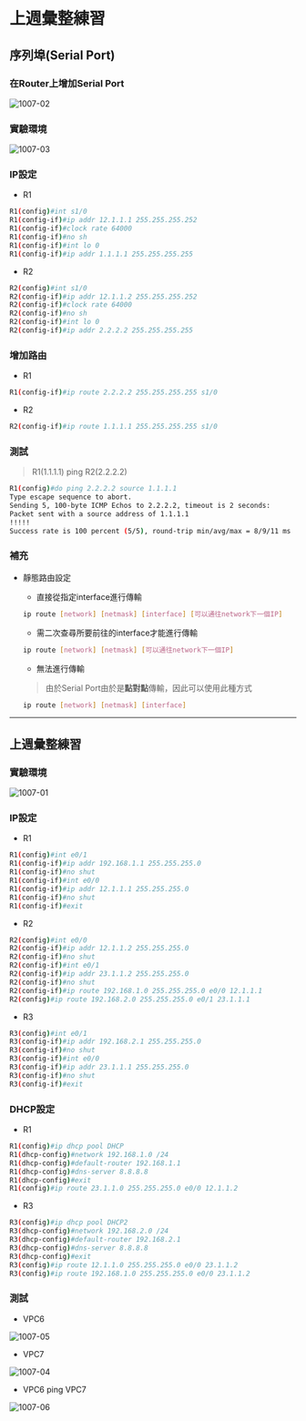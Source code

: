 # 上週彙整練習

## 序列埠(Serial Port)

### 在Router上增加Serial Port

![1007-02](./20201007/1007-02.png)

### 實驗環境

![1007-03](./20201007/1007-03.png)

### IP設定

* R1

```sh
R1(config)#int s1/0
R1(config-if)#ip addr 12.1.1.1 255.255.255.252
R1(config-if)#clock rate 64000
R1(config-if)#no sh
R1(config-if)#int lo 0
R1(config-if)#ip addr 1.1.1.1 255.255.255.255
```

* R2

```sh
R2(config)#int s1/0
R2(config-if)#ip addr 12.1.1.2 255.255.255.252
R2(config-if)#clock rate 64000
R2(config-if)#no sh
R2(config-if)#int lo 0
R2(config-if)#ip addr 2.2.2.2 255.255.255.255
```

### 增加路由

* R1

```sh
R1(config-if)#ip route 2.2.2.2 255.255.255.255 s1/0
```

* R2

```sh
R2(config-if)#ip route 1.1.1.1 255.255.255.255 s1/0
```

### 測試
> R1(1.1.1.1) ping R2(2.2.2.2)

```sh
R1(config)#do ping 2.2.2.2 source 1.1.1.1
Type escape sequence to abort.
Sending 5, 100-byte ICMP Echos to 2.2.2.2, timeout is 2 seconds:
Packet sent with a source address of 1.1.1.1
!!!!!
Success rate is 100 percent (5/5), round-trip min/avg/max = 8/9/11 ms
```

### 補充

* 靜態路由設定

    * 直接從指定interface進行傳輸

    ```sh
    ip route [network] [netmask] [interface] [可以通往network下一個IP]
    ```

    * 需二次查尋所要前往的interface才能進行傳輸

    ```sh
    ip route [network] [netmask] [可以通往network下一個IP]
    ```

    * 無法進行傳輸
    > 由於Serial Port由於是**點對點**傳輸，因此可以使用此種方式

    ```sh
    ip route [network] [netmask] [interface]
    ```
---

## 上週彙整練習

### 實驗環境
![1007-01](./20201007/1007-01.png)

### IP設定

* R1

```sh
R1(config)#int e0/1
R1(config-if)#ip addr 192.168.1.1 255.255.255.0
R1(config-if)#no shut
R1(config-if)#int e0/0
R1(config-if)#ip addr 12.1.1.1 255.255.255.0
R1(config-if)#no shut
R1(config-if)#exit
```

* R2

```sh
R2(config)#int e0/0
R2(config-if)#ip addr 12.1.1.2 255.255.255.0
R2(config-if)#no shut
R2(config-if)#int e0/1
R2(config-if)#ip addr 23.1.1.2 255.255.255.0
R2(config-if)#no shut
R2(config-if)#ip route 192.168.1.0 255.255.255.0 e0/0 12.1.1.1
R2(config)#ip route 192.168.2.0 255.255.255.0 e0/1 23.1.1.1
```

* R3

```sh
R3(config)#int e0/1
R3(config-if)#ip addr 192.168.2.1 255.255.255.0
R3(config-if)#no shut
R3(config-if)#int e0/0
R3(config-if)#ip addr 23.1.1.1 255.255.255.0
R3(config-if)#no shut
R3(config-if)#exit
```
### DHCP設定

* R1

```sh
R1(config)#ip dhcp pool DHCP
R1(dhcp-config)#network 192.168.1.0 /24
R1(dhcp-config)#default-router 192.168.1.1
R1(dhcp-config)#dns-server 8.8.8.8
R1(dhcp-config)#exit
R1(config)#ip route 23.1.1.0 255.255.255.0 e0/0 12.1.1.2
```

* R3

```sh
R3(config)#ip dhcp pool DHCP2
R3(dhcp-config)#network 192.168.2.0 /24
R3(dhcp-config)#default-router 192.168.2.1
R3(dhcp-config)#dns-server 8.8.8.8
R3(dhcp-config)#exit
R3(config)#ip route 12.1.1.0 255.255.255.0 e0/0 23.1.1.2
R3(config)#ip route 192.168.1.0 255.255.255.0 e0/0 23.1.1.2
```

### 測試

* VPC6

![1007-05](./20201007/1007-05.png)

* VPC7

![1007-04](./20201007/1007-04.png)

* VPC6 ping VPC7

![1007-06](./20201007/1007-06.png)
